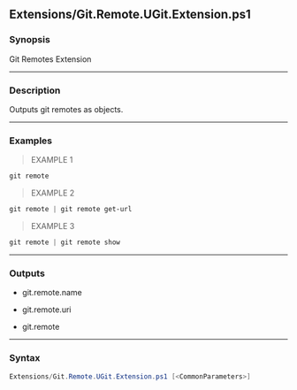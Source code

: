 Extensions/Git.Remote.UGit.Extension.ps1
----------------------------------------

### Synopsis
Git Remotes Extension

---

### Description

Outputs git remotes as objects.

---

### Examples
> EXAMPLE 1

```PowerShell
git remote
```
> EXAMPLE 2

```PowerShell
git remote | git remote get-url
```
> EXAMPLE 3

```PowerShell
git remote | git remote show
```

---

### Outputs
* git.remote.name

* git.remote.uri

* git.remote

---

### Syntax
```PowerShell
Extensions/Git.Remote.UGit.Extension.ps1 [<CommonParameters>]
```

